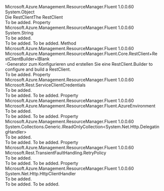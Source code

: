<Type Name="RestClient" FullName="Microsoft.Azure.Management.ResourceManager.Fluent.Core.RestClient">
  <TypeSignature Language="C#" Value="public class RestClient" />
  <TypeSignature Language="ILAsm" Value=".class public auto ansi beforefieldinit RestClient extends System.Object" />
  <TypeSignature Language="DocId" Value="T:Microsoft.Azure.Management.ResourceManager.Fluent.Core.RestClient" />
  <TypeSignature Language="VB.NET" Value="Public Class RestClient" />
  <TypeSignature Language="F#" Value="type RestClient = class" />
  <AssemblyInfo>
    <AssemblyName>Microsoft.Azure.Management.ResourceManager.Fluent</AssemblyName>
    <AssemblyVersion>1.0.0.60</AssemblyVersion>
  </AssemblyInfo>
  <Base>
    <BaseTypeName>System.Object</BaseTypeName>
  </Base>
  <Interfaces />
  <Docs>
    <summary>
            <span data-ttu-id="83b3b-101">Die RestClient</span><span class="sxs-lookup"><span data-stu-id="83b3b-101">The RestClient</span></span>
            </summary>
    <remarks>To be added.</remarks>
  </Docs>
  <Members>
    <Member MemberName="BaseUri">
      <MemberSignature Language="C#" Value="public string BaseUri { get; }" />
      <MemberSignature Language="ILAsm" Value=".property instance string BaseUri" />
      <MemberSignature Language="DocId" Value="P:Microsoft.Azure.Management.ResourceManager.Fluent.Core.RestClient.BaseUri" />
      <MemberSignature Language="VB.NET" Value="Public ReadOnly Property BaseUri As String" />
      <MemberSignature Language="F#" Value="member this.BaseUri : string" Usage="Microsoft.Azure.Management.ResourceManager.Fluent.Core.RestClient.BaseUri" />
      <MemberType>Property</MemberType>
      <AssemblyInfo>
        <AssemblyName>Microsoft.Azure.Management.ResourceManager.Fluent</AssemblyName>
        <AssemblyVersion>1.0.0.60</AssemblyVersion>
      </AssemblyInfo>
      <ReturnValue>
        <ReturnType>System.String</ReturnType>
      </ReturnValue>
      <Docs>
        <summary>To be added.</summary>
        <value>To be added.</value>
        <remarks>To be added.</remarks>
      </Docs>
    </Member>
    <Member MemberName="Configure">
      <MemberSignature Language="C#" Value="public static Microsoft.Azure.Management.ResourceManager.Fluent.Core.RestClient.RestClientBuilder.IBlank Configure ();" />
      <MemberSignature Language="ILAsm" Value=".method public static hidebysig class Microsoft.Azure.Management.ResourceManager.Fluent.Core.RestClient/RestClientBuilder/IBlank Configure() cil managed" />
      <MemberSignature Language="DocId" Value="M:Microsoft.Azure.Management.ResourceManager.Fluent.Core.RestClient.Configure" />
      <MemberSignature Language="VB.NET" Value="Public Shared Function Configure () As RestClient.RestClientBuilder.IBlank" />
      <MemberSignature Language="F#" Value="static member Configure : unit -&gt; Microsoft.Azure.Management.ResourceManager.Fluent.Core.RestClient.RestClientBuilder.IBlank" Usage="Microsoft.Azure.Management.ResourceManager.Fluent.Core.RestClient.Configure " />
      <MemberType>Method</MemberType>
      <AssemblyInfo>
        <AssemblyName>Microsoft.Azure.Management.ResourceManager.Fluent</AssemblyName>
        <AssemblyVersion>1.0.0.60</AssemblyVersion>
      </AssemblyInfo>
      <ReturnValue>
        <ReturnType>Microsoft.Azure.Management.ResourceManager.Fluent.Core.RestClient+RestClientBuilder+IBlank</ReturnType>
      </ReturnValue>
      <Parameters />
      <Docs>
        <summary>
            <span data-ttu-id="83b3b-102">-Generator zum Konfigurieren und erstellen Sie eine RestClient.</span><span class="sxs-lookup"><span data-stu-id="83b3b-102">Builder to configure and build a RestClient.</span></span>
            </summary>
        <returns />
        <remarks>To be added.</remarks>
      </Docs>
    </Member>
    <Member MemberName="Credentials">
      <MemberSignature Language="C#" Value="public Microsoft.Rest.ServiceClientCredentials Credentials { get; }" />
      <MemberSignature Language="ILAsm" Value=".property instance class Microsoft.Rest.ServiceClientCredentials Credentials" />
      <MemberSignature Language="DocId" Value="P:Microsoft.Azure.Management.ResourceManager.Fluent.Core.RestClient.Credentials" />
      <MemberSignature Language="VB.NET" Value="Public ReadOnly Property Credentials As ServiceClientCredentials" />
      <MemberSignature Language="F#" Value="member this.Credentials : Microsoft.Rest.ServiceClientCredentials" Usage="Microsoft.Azure.Management.ResourceManager.Fluent.Core.RestClient.Credentials" />
      <MemberType>Property</MemberType>
      <AssemblyInfo>
        <AssemblyName>Microsoft.Azure.Management.ResourceManager.Fluent</AssemblyName>
        <AssemblyVersion>1.0.0.60</AssemblyVersion>
      </AssemblyInfo>
      <ReturnValue>
        <ReturnType>Microsoft.Rest.ServiceClientCredentials</ReturnType>
      </ReturnValue>
      <Docs>
        <summary>To be added.</summary>
        <value>To be added.</value>
        <remarks>To be added.</remarks>
      </Docs>
    </Member>
    <Member MemberName="Environment">
      <MemberSignature Language="C#" Value="public Microsoft.Azure.Management.ResourceManager.Fluent.AzureEnvironment Environment { get; }" />
      <MemberSignature Language="ILAsm" Value=".property instance class Microsoft.Azure.Management.ResourceManager.Fluent.AzureEnvironment Environment" />
      <MemberSignature Language="DocId" Value="P:Microsoft.Azure.Management.ResourceManager.Fluent.Core.RestClient.Environment" />
      <MemberSignature Language="VB.NET" Value="Public ReadOnly Property Environment As AzureEnvironment" />
      <MemberSignature Language="F#" Value="member this.Environment : Microsoft.Azure.Management.ResourceManager.Fluent.AzureEnvironment" Usage="Microsoft.Azure.Management.ResourceManager.Fluent.Core.RestClient.Environment" />
      <MemberType>Property</MemberType>
      <AssemblyInfo>
        <AssemblyName>Microsoft.Azure.Management.ResourceManager.Fluent</AssemblyName>
        <AssemblyVersion>1.0.0.60</AssemblyVersion>
      </AssemblyInfo>
      <ReturnValue>
        <ReturnType>Microsoft.Azure.Management.ResourceManager.Fluent.AzureEnvironment</ReturnType>
      </ReturnValue>
      <Docs>
        <summary>To be added.</summary>
        <value>To be added.</value>
        <remarks>To be added.</remarks>
      </Docs>
    </Member>
    <Member MemberName="Handlers">
      <MemberSignature Language="C#" Value="public System.Collections.Generic.IReadOnlyCollection&lt;System.Net.Http.DelegatingHandler&gt; Handlers { get; }" />
      <MemberSignature Language="ILAsm" Value=".property instance class System.Collections.Generic.IReadOnlyCollection`1&lt;class System.Net.Http.DelegatingHandler&gt; Handlers" />
      <MemberSignature Language="DocId" Value="P:Microsoft.Azure.Management.ResourceManager.Fluent.Core.RestClient.Handlers" />
      <MemberSignature Language="VB.NET" Value="Public ReadOnly Property Handlers As IReadOnlyCollection(Of DelegatingHandler)" />
      <MemberSignature Language="F#" Value="member this.Handlers : System.Collections.Generic.IReadOnlyCollection&lt;System.Net.Http.DelegatingHandler&gt;" Usage="Microsoft.Azure.Management.ResourceManager.Fluent.Core.RestClient.Handlers" />
      <MemberType>Property</MemberType>
      <AssemblyInfo>
        <AssemblyName>Microsoft.Azure.Management.ResourceManager.Fluent</AssemblyName>
        <AssemblyVersion>1.0.0.60</AssemblyVersion>
      </AssemblyInfo>
      <ReturnValue>
        <ReturnType>System.Collections.Generic.IReadOnlyCollection&lt;System.Net.Http.DelegatingHandler&gt;</ReturnType>
      </ReturnValue>
      <Docs>
        <summary>To be added.</summary>
        <value>To be added.</value>
        <remarks>To be added.</remarks>
      </Docs>
    </Member>
    <Member MemberName="RetryPolicy">
      <MemberSignature Language="C#" Value="public Microsoft.Rest.TransientFaultHandling.RetryPolicy RetryPolicy { get; }" />
      <MemberSignature Language="ILAsm" Value=".property instance class Microsoft.Rest.TransientFaultHandling.RetryPolicy RetryPolicy" />
      <MemberSignature Language="DocId" Value="P:Microsoft.Azure.Management.ResourceManager.Fluent.Core.RestClient.RetryPolicy" />
      <MemberSignature Language="VB.NET" Value="Public ReadOnly Property RetryPolicy As RetryPolicy" />
      <MemberSignature Language="F#" Value="member this.RetryPolicy : Microsoft.Rest.TransientFaultHandling.RetryPolicy" Usage="Microsoft.Azure.Management.ResourceManager.Fluent.Core.RestClient.RetryPolicy" />
      <MemberType>Property</MemberType>
      <AssemblyInfo>
        <AssemblyName>Microsoft.Azure.Management.ResourceManager.Fluent</AssemblyName>
        <AssemblyVersion>1.0.0.60</AssemblyVersion>
      </AssemblyInfo>
      <ReturnValue>
        <ReturnType>Microsoft.Rest.TransientFaultHandling.RetryPolicy</ReturnType>
      </ReturnValue>
      <Docs>
        <summary>To be added.</summary>
        <value>To be added.</value>
        <remarks>To be added.</remarks>
      </Docs>
    </Member>
    <Member MemberName="RootHttpHandler">
      <MemberSignature Language="C#" Value="public System.Net.Http.HttpClientHandler RootHttpHandler { get; }" />
      <MemberSignature Language="ILAsm" Value=".property instance class System.Net.Http.HttpClientHandler RootHttpHandler" />
      <MemberSignature Language="DocId" Value="P:Microsoft.Azure.Management.ResourceManager.Fluent.Core.RestClient.RootHttpHandler" />
      <MemberSignature Language="VB.NET" Value="Public ReadOnly Property RootHttpHandler As HttpClientHandler" />
      <MemberSignature Language="F#" Value="member this.RootHttpHandler : System.Net.Http.HttpClientHandler" Usage="Microsoft.Azure.Management.ResourceManager.Fluent.Core.RestClient.RootHttpHandler" />
      <MemberType>Property</MemberType>
      <AssemblyInfo>
        <AssemblyName>Microsoft.Azure.Management.ResourceManager.Fluent</AssemblyName>
        <AssemblyVersion>1.0.0.60</AssemblyVersion>
      </AssemblyInfo>
      <ReturnValue>
        <ReturnType>System.Net.Http.HttpClientHandler</ReturnType>
      </ReturnValue>
      <Docs>
        <summary>To be added.</summary>
        <value>To be added.</value>
        <remarks>To be added.</remarks>
      </Docs>
    </Member>
  </Members>
</Type>